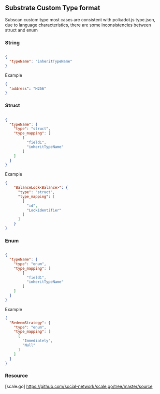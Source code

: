 ## Substrate Custom Type format


Subscan custom type most cases are consistent with polkadot.js type.json, due to language characteristics, there are some inconsistencies between struct and enum


### String

```json

{
  "typeName": "inheritTypeName"
}
```

Example

```json
{
  "address": "H256"
}

```

### Struct

```json

{
  "typeName": {
    "type": "struct",
    "type_mapping": [
        [
          "field1",
          "inheritTypeName"
        ]
    ]
  }
}
```


Example
```json
{
    "BalanceLock<Balance>": {
      "type": "struct",
      "type_mapping": [
        [
          "id",
          "LockIdentifier"
        ]
      ]
    }
}

```


### Enum


```json

{
  "typeName": {
    "type": "enum",
    "type_mapping": [
        [
          "field1",
          "inheritTypeName"
        ]
    ]
  }
}
```


Example
```json
{
  "RedeemStrategy": {
    "type": "enum",
    "type_mapping": [
      [
        "Immediately",
        "Null"
      ]
    ]
  }
}

```


### Resource

[scale.go] https://github.com/social-network/scale.go/tree/master/source
